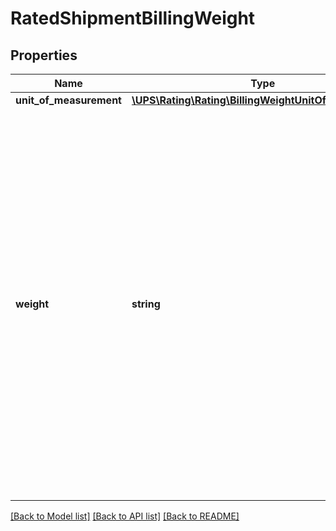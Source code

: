 # RatedShipmentBillingWeight

## Properties
Name | Type | Description | Notes
------------ | ------------- | ------------- | -------------
**unit_of_measurement** | [**\UPS\Rating\Rating\BillingWeightUnitOfMeasurement**](BillingWeightUnitOfMeasurement.md) |  | 
**weight** | **string** | The value for the billable weight associated with the package.  When using a negotiated divisor different from the published UPS divisor (139 for inches and 5,000 for cm), the weight returned is based on the published divisor. Rates, however, are based on the negotiated divisor. | 

[[Back to Model list]](../../README.md#documentation-for-models) [[Back to API list]](../../README.md#documentation-for-api-endpoints) [[Back to README]](../../README.md)

